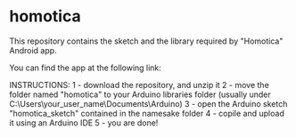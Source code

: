 # homotica
This repository contains the sketch and the library required by "Homotica" Android app.

You can find the app at the following link: 

INSTRUCTIONS:
1 - download the repository, and unzip it
2 - move the folder named "homotica" to your Arduino libraries folder (usually under C:\Users\your_user_name\Documents\Arduino)
3 - open the Arduino sketch "homotica_sketch" contained in the namesake folder
4 - copile and upload it using an Arduino IDE
5 - you are done!
